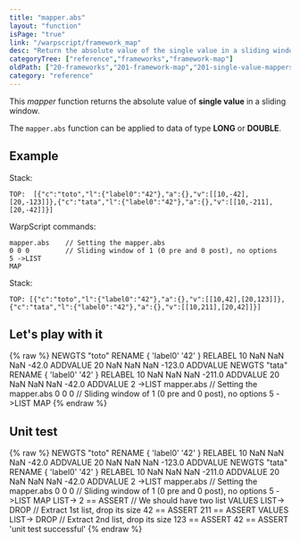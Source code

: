 ```yaml
---
title: "mapper.abs"
layout: "function"
isPage: "true"
link: "/warpscript/framework_map"
desc: "Return the absolute value of the single value in a sliding window"
categoryTree: ["reference","frameworks","framework-map"]
oldPath: ["20-frameworks","201-framework-map","201-single-value-mappers","100-mapper_abs.html.md"]
category: "reference"
---
```

 

This *mapper* function returns the absolute value of **single value** in a sliding window.

The `mapper.abs` function can be applied to data of type **LONG** or **DOUBLE**.


## Example ##

Stack:

    TOP:  [{"c":"toto","l":{"label0":"42"},"a":{},"v":[[10,-42],[20,-123]]},{"c":"tata","l":{"label0":"42"},"a":{},"v":[[10,-211],[20,-42]]}]

WarpScript commands:

    mapper.abs    // Setting the mapper.abs
    0 0 0         // Sliding window of 1 (0 pre and 0 post), no options
    5 ->LIST
    MAP

Stack: 

    TOP: [{"c":"toto","l":{"label0":"42"},"a":{},"v":[[10,42],[20,123]]},{"c":"tata","l":{"label0":"42"},"a":{},"v":[[10,211],[20,42]]}]

## Let's play with it ##

{% raw %}
<warp10-warpscript-widget>NEWGTS "toto" RENAME 
{ 'label0' '42' } RELABEL
10 NaN NaN NaN -42.0 ADDVALUE
20 NaN NaN NaN -123.0 ADDVALUE
NEWGTS "tata" RENAME 
{ 'label0' '42' } RELABEL
10 NaN NaN NaN -211.0 ADDVALUE
20 NaN NaN NaN -42.0 ADDVALUE
2 ->LIST
mapper.abs    // Setting the mapper.abs
0 0 0         // Sliding window of 1 (0 pre and 0 post), no options
5 ->LIST
MAP
</warp10-warpscript-widget>
{% endraw %}    


## Unit test ##

{% raw %}
<warp10-warpscript-widget>NEWGTS "toto" RENAME 
{ 'label0' '42' } RELABEL
10 NaN NaN NaN -42.0 ADDVALUE
20 NaN NaN NaN -123.0 ADDVALUE
NEWGTS "tata" RENAME 
{ 'label0' '42' } RELABEL
10 NaN NaN NaN -211.0 ADDVALUE
20 NaN NaN NaN -42.0 ADDVALUE
2 ->LIST
mapper.abs    // Setting the mapper.abs
0 0 0         // Sliding window of 1 (0 pre and 0 post), no options
5 ->LIST
MAP
LIST-> 2 == ASSERT    // We should have two list
VALUES LIST-> DROP    // Extract 1st list, drop its size
42 == ASSERT
211 == ASSERT
VALUES LIST-> DROP    // Extract 2nd list, drop its size
123 == ASSERT
42 == ASSERT
'unit test successful'
</warp10-warpscript-widget>
{% endraw %}        
